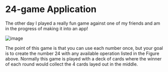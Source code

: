 # 24-game Application

The other day I played a really fun game against one of my friends and am in the progress of making it into an app!

![image](https://user-images.githubusercontent.com/69739606/222919434-45f73fcb-bca5-4ca5-b3e3-8c2d72f0a8ed.png)

The point of this game is that you can use each number once, but your goal is to create the number 24 with any available operation listed in the Figure above. Normally this game is played with a deck of cards where the winner of each round would collect the 4 cards layed out in the middle.
